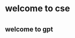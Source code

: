 <html>
  <head>
    <body>
      <h1>welcome to cse<h1>
        <h2>welcome to gpt<h2>
      <body>
  </head>
</html>
